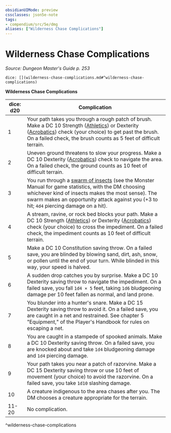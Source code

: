 ```yaml
---
obsidianUIMode: preview
cssclasses: json5e-note
tags:
- compendium/src/5e/dmg
aliases: ["Wilderness Chase Complications"]
---
```

# Wilderness Chase Complications
*Source: Dungeon Master's Guide p. 253* 

`dice: [](wilderness-chase-complications.md#^wilderness-chase-complications)`

**Wilderness Chase Complications**

| dice: d20 | Complication |
|-----------|--------------|
| 1 | Your path takes you through a rough patch of brush. Make a DC 10 Strength ([Athletics](z_compendium/rules/skills.md#Athletics)) or Dexterity ([Acrobatics](z_compendium/rules/skills.md#Acrobatics)) check (your choice) to get past the brush. On a failed check, the brush counts as 5 feet of difficult terrain. |
| 2 | Uneven ground threatens to slow your progress. Make a DC 10 Dexterity ([Acrobatics](z_compendium/rules/skills.md#Acrobatics)) check to navigate the area. On a failed check, the ground counts as 10 feet of difficult terrain. |
| 3 | You run through a [swarm of insects](z_compendium/bestiary/beast/swarm-of-insects.md) (see the Monster Manual for game statistics, with the DM choosing whichever kind of insects makes the most sense). The swarm makes an opportunity attack against you (+3 to hit; `4d4` piercing damage on a hit). |
| 4 | A stream, ravine, or rock bed blocks your path. Make a DC 10 Strength ([Athletics](z_compendium/rules/skills.md#Athletics)) or Dexterity ([Acrobatics](z_compendium/rules/skills.md#Acrobatics)) check (your choice) to cross the impediment. On a failed check, the impediment counts as 10 feet of difficult terrain. |
| 5 | Make a DC 10 Constitution saving throw. On a failed save, you are blinded by blowing sand, dirt, ash, snow, or pollen until the end of your turn. While blinded in this way, your speed is halved. |
| 6 | A sudden drop catches you by surprise. Make a DC 10 Dexterity saving throw to navigate the impediment. On a failed save, you fall `1d4 × 5` feet, taking `1d6` bludgeoning damage per 10 feet fallen as normal, and land prone. |
| 7 | You blunder into a hunter's snare. Make a DC 15 Dexterity saving throw to avoid it. On a failed save, you are caught in a net and restrained. See chapter 5 "Equipment," of the Player's Handbook for rules on escaping a net. |
| 8 | You are caught in a stampede of spooked animals. Make a DC 10 Dexterity saving throw. On a failed save, you are knocked about and take `1d4` bludgeoning damage and `1d4` piercing damage. |
| 9 | Your path takes you near a patch of razorvine. Make a DC 15 Dexterity saving throw or use 10 feet of movement (your choice) to avoid the razorvine. On a failed save, you take `1d10` slashing damage. |
| 10 | A creature indigenous to the area chases after you. The DM chooses a creature appropriate for the terrain. |
| 11-20 | No complication. |
^wilderness-chase-complications
